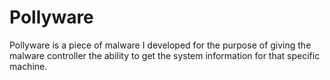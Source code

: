 # Pollyware
Pollyware is a piece of malware I developed for the purpose of giving the malware controller the ability to get the system information for that specific machine.
